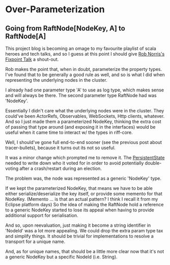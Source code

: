 # Over-Parameterization

## Going from RaftNode\[NodeKey, A\] to RaftNode\[A\]

This project blog is becoming an omage to my favourite playlist of scala heroes and tech talks, and so
I guess at this point I should give [Rob Norris's Fixpoint Talk](https://www.youtube.com/watch?v=7xSfLPD6tiQ) a shout-out.

Rob makes the point that, when in doubt, parameterize the property types. I've found that to be generally a good rule as well,
and so is what I did when representing the underlying nodes in the cluster.

I already had one parameter type 'A' to use as log type, which makes sense and will always be there.
The second parameter type RaftNode had was 'NodeKey'.

Essentially I didn't care what the underlying nodes were in the cluster. They could've been ActorRefs, Observables, WebSockets,
Http clients, whatever. And so I just made them a parameterized NodeKey, thinking the extra cost of passing that type around (and
exposing it in the interfaces) would be useful when it came time to interact w/ the types in riff-core.

Well, I should've gone full end-to-end sooner (see the previous post about tracer-bullets), because it turns out its not so useful.

It was a minor change which prompted me to remove it. The [PersistentState](https://aaronp.github.io/riff/api/riffCoreCrossProject/riff/raft/node/PersistentState.html) needed
to write down who it voted for in order to avoid potentially double-voting after a crash/restart during an election.

The problem was, the node was represented as a generic 'NodeKey' type.

If we kept the parameterized NodeKey, that means we have to be able either serialize/deserialize the key itself, or provide some
memento for that NodeKey. (Memento ... is that an actual pattern? I think I recall it from my Eclipse platform days) So the idea of making the RaftNode hold a reference to a generic NodeKey started to lose its appeal when
having to provide additional support for serialisation.

And so, upon reevaluation, just making it become a string identifier in 'NodeId' was a lot more appealing. We could drop the extra
param type tax and simplify things. It should be trivial for implementations to resolve a transport for a unique name.

And, as for unique names, that should be a little more clear now that it's not a generic NodeKey but a specific NodeId (i.e. String).